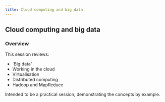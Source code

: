 ```yaml
---
title: Cloud computing and big data
---
```


## Cloud computing and big data

### Overview

This session reviews:

- 'Big data'
- Working in the cloud
- Virtualisation
- Distributed computing 
- Hadoop and MapReduce 

Intended to be a practical session, demonstrating the concepts by example.
